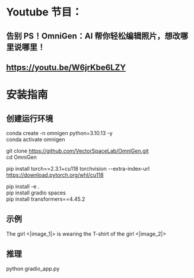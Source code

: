 # Youtube 节目：
## 告别 PS！OmniGen：AI 帮你轻松编辑照片，想改哪里说哪里！
## https://youtu.be/W6jrKbe6LZY

# 安装指南


## 创建运行环境
conda create -n omnigen python=3.10.13 -y  
conda activate omnigen  

git clone https://github.com/VectorSpaceLab/OmniGen.git  
cd OmniGen  

pip install torch==2.3.1+cu118 torchvision --extra-index-url https://download.pytorch.org/whl/cu118  

pip install -e .  
pip install gradio spaces  
pip install transformers==4.45.2  

## 示例
The girl <img><|image_1|></img>  is wearing the T-shirt of the girl <img><|image_2|></img>  

## 推理
python gradio_app.py  







